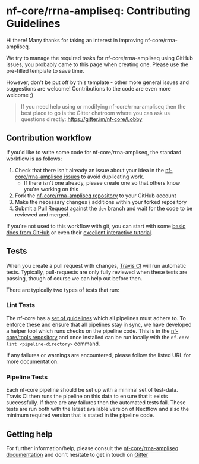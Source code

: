 # nf-core/rrna-ampliseq: Contributing Guidelines

Hi there! Many thanks for taking an interest in improving nf-core/rrna-ampliseq.

We try to manage the required tasks for nf-core/rrna-ampliseq using GitHub issues, you probably came to this page when creating one. Please use the pre-filled template to save time.

However, don't be put off by this template - other more general issues and suggestions are welcome! Contributions to the code are even more welcome ;)

> If you need help using or modifying nf-core/rrna-ampliseq then the best place to go is the Gitter chatroom where you can ask us questions directly: https://gitter.im/nf-core/Lobby

## Contribution workflow
If you'd like to write some code for nf-core/rrna-ampliseq, the standard workflow
is as follows:

1. Check that there isn't already an issue about your idea in the
   [nf-core/rrna-ampliseq issues](https://github.com/nf-core/rrna-ampliseq/issues) to avoid
   duplicating work.
    * If there isn't one already, please create one so that others know you're working on this
2. Fork the [nf-core/rrna-ampliseq repository](https://github.com/nf-core/rrna-ampliseq) to your GitHub account
3. Make the necessary changes / additions within your forked repository
4. Submit a Pull Request against the `dev` branch and wait for the code to be reviewed and merged.

If you're not used to this workflow with git, you can start with some [basic docs from GitHub](https://help.github.com/articles/fork-a-repo/) or even their [excellent interactive tutorial](https://try.github.io/).


## Tests
When you create a pull request with changes, [Travis CI](https://travis-ci.org/) will run automatic tests.
Typically, pull-requests are only fully reviewed when these tests are passing, though of course we can help out before then.

There are typically two types of tests that run:

### Lint Tests
The nf-core has a [set of guidelines](http://nf-co.re/developer_docs) which all pipelines must adhere to.
To enforce these and ensure that all pipelines stay in sync, we have developed a helper tool which runs checks on the pipeline code. This is in the [nf-core/tools repository](https://github.com/nf-core/tools) and once installed can be run locally with the `nf-core lint <pipeline-directory>` command.

If any failures or warnings are encountered, please follow the listed URL for more documentation.

### Pipeline Tests
Each nf-core pipeline should be set up with a minimal set of test-data.
Travis CI then runs the pipeline on this data to ensure that it exists successfully.
If there are any failures then the automated tests fail.
These tests are run both with the latest available version of Nextflow and also the minimum required version that is stated in the pipeline code.

## Getting help
For further information/help, please consult the [nf-core/rrna-ampliseq documentation](https://github.com/nf-core/rrna-ampliseq#documentation) and don't hesitate to get in touch on [Gitter](https://gitter.im/nf-core/Lobby)
